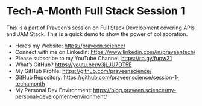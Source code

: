 # Tech-A-Month Full Stack Session 1

This is a part of Praveen’s session on Full Stack Development covering APIs and JAM Stack. This is a quick demo to show the power of collaboration.

* Here’s my Website: https://praveen.science/
* Connect with me on LinkedIn: https://www.linkedin.com/in/praveentech/
* Please subscribe to my YouTube Channel: https://rb.gy/fupw21
* What’s GitHub? https://youtu.be/w3jLJU7DT5E
* My GitHub Profile: https://github.com/praveenscience/
* GitHub Repository: https://github.com/praveenscience/session-1-techamonth
* My Personal Dev Environment: https://blog.praveen.science/my-personal-development-environment/
